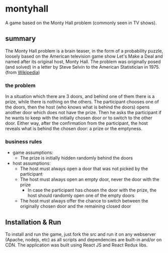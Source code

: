 # montyhall
A game based on the Monty Hall problem (commonly seen in TV shows).

## summary
The Monty Hall problem is a brain teaser, in the form of a probability puzzle, loosely based on the American television game show Let's Make a Deal and named after its original host, Monty Hall. The problem was originally posed (and solved) in a letter by Steve Selvin to the American Statistician in 1975. (from [Wikipedia](https://en.wikipedia.org/wiki/Monty_Hall_problem))

### the problem
In a situation which there are 3 doors, and behind one of them there is a prize, while there is nothing on the others. The participant chooses one of the doors, then the host (who knows what is behind the doors) opens another door which does not have the prize. Then he asks the participant if he wants to keep with the initially chosen door or to switch to the other door. Either way, after the confirmation from the participant, the host reveals what is behind the chosen door: a prize or the emptyness.

### business rules
- game assumptions:
    - The prize is initially hidden randomly behind the doors
- host assumptions:
  - The host must always open a door that was not picked by the participant
  - The host must always open an empty door, never the door with the prize
    - In case the participant has chosen the door with the prize, the host should randomly open one of the empty doors
  - The host must always offer the chance to switch between the originally chosen door and the remaining closed door

## Installation & Run
To install and run the game, just fork the src and run it on any webserver (Apache, nodejs, etc) as all scripts and dependencies are built-in and/or on CDN. The application was built using React JS and React Redux libs.
